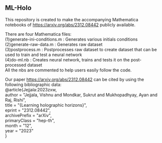 ## ML-Holo
 This repository is created to make the accompanying Mathematica notebooks of https://arxiv.org/abs/2312.08442 publicly available.
 
 
 There are four Mathematica files: \
 (1)generate-ini-conditions.m : Generates various initials conditions \
 (2)generate-raw-data.m : Generates raw dataset \
 (3)postprocess.m : Postprocesses raw dataset to create dataset that can be used to train and test a neural network \
 (4)do-ml.nb : Creates neural network, trains and tests it on the post-processed dataset \
 All the nbs are commented to help users easily follow the code. 
 
 
 


 Our paper https://arxiv.org/abs/2312.08442 can be cited by using the following bibliographic data: \
 @article{Jejjala:2023zxw, \
   author = "Jejjala, Vishnu and Mondkar, Sukrut and Mukhopadhyay, Ayan and Raj, Rishi", \
   title = "{Learning holographic horizons}", \
   eprint = "2312.08442", \
   archivePrefix = "arXiv", \
   primaryClass = "hep-th", \
   month = "12", \
   year = "2023" \
   }


